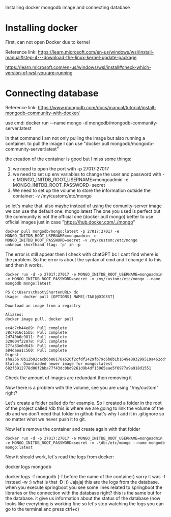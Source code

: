 Installing docker mongodb image and connecting database

# Installing docker

First, can not open Docker due to kernel
<picture>

Reference link:
https://learn.microsoft.com/en-us/windows/wsl/install-manual#step-4---download-the-linux-kernel-update-package

https://learn.microsoft.com/en-us/windows/wsl/install#check-which-version-of-wsl-you-are-running


# Connecting database
Reference link: https://www.mongodb.com/docs/manual/tutorial/install-mongodb-community-with-docker/

use cmd:
docker run --name mongo -d mongodb/mongodb-community-server:latest

In that command I am not only pulling the image but also running a container.
to pull the image I can use "docker pull mongodb/mongodb-community-server:latest"

the creation of the container is good but I miss some things:

1. we need to open the port with -p 27017:27017
2. we need to set up env variables to change the user and password with -e MONGO_INITDB_ROOT_USERNAME=mongoadmin -e MONGO_INITDB_ROOT_PASSWORD=secret
3. We need to set up the volume to store the information outside the container: -v /my/custom:/etc/mongo

so let's make that. also maybe instead of using the comunity-server image we can use the default one: mongo:latest
The one you used is perfect but the community is not the official one (docker pull mongo) better to use official images just in case "https://hub.docker.com/_/mongo"

``` 
docker pull mongodb/mongo:latest -p 27017:27017 -e MONGO_INITDB_ROOT_USERNAME=mongoadmin -e MONGO_INITDB_ROOT_PASSWORD=secret -v /my/custom:/etc/mongo
unknown shorthand flag: 'p' in -p
```

The error is still appear then I check with chatGPT bc I cant find where is the problem. So the error is about the syntax of cmd and I change it to this and then it works.
```
docker run -d -p 27017:27017 -e MONGO_INITDB_ROOT_USERNAME=mongoadmin -e MONGO_INITDB_ROOT_PASSWORD=secret -v /my/custom:/etc/mongo --name mongodb mongo:latest
```

```
PS C:\Users\thaot\ShortenURL> dc
Usage:  docker pull [OPTIONS] NAME[:TAG|@DIGEST]

Download an image from a registry

Aliases:
docker image pull, docker pull

ec4c7cb44e89: Pull complete
38c7016c15b5: Pull complete
2d740b6c9811: Pull complete
329604f22078: Pull complete
27fa33e0d643: Pull complete
a84daea1c560: Pull complete
Digest: sha256:8b12b02cacb6b88178a526f2cfdf2429fb79c6b8b1b1649e893299519a462cdf
Status: Downloaded newer image for mongo:latest
682f3912778d06f2bba77f43dc0bd9261d9b4df13065eae5f8977a9a918d1551
```

Check the amount of images are redundant then removing it

Now there is a problem with the volume, see you are using "/my/custom" right?


Let's create a folder called db for example.
So I created a folder in the root of the project called /db
this is where we are going to link the volume of the db and we don't need that folder in github
that's why I add it in .gitignore so no matter what we never push it to git.

Now let's remove the container and create again with that folder
```
docker run -d -p 27017:27017 -e MONGO_INITDB_ROOT_USERNAME=mongoadmin -e MONGO_INITDB_ROOT_PASSWORD=secret -v .\db:/etc/mongo --name mongodb mongo:latest
```

Now it should work, let's read the logs from docker:

docker logs mongodb

docker logs -f mongodb (-f before the name of the container) sorry it was -f instead -w :)
what is that :D :))  Jajajaj this are the logs from the database. when you execute springboot you see some lines related to springboot
the libraries or the connection with the database right? this is the same but for the database. it give us
information about the status of the database (now looks like everything is working fine so let's stop watching the logs
you can go to the terminal anc press ctrl+c)

